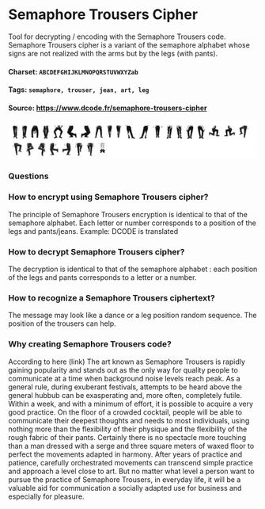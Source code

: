 # Semaphore Trousers Cipher
Tool for decrypting / encoding with the Semaphore Trousers code. Semaphore Trousers cipher is a variant of the semaphore alphabet whose signs are not realized with the arms but by the legs (with pants).

#### Charset: `ABCDEFGHIJKLMNOPQRSTUVWXYZab`

#### Tags: `semaphore, trouser, jean, art, leg`

#### Source: https://www.dcode.fr/semaphore-trousers-cipher

![combined](./combined.png)

### Questions

### How to encrypt using Semaphore Trousers cipher?
The principle of Semaphore Trousers encryption is identical to that of the semaphore alphabet. Each letter or number corresponds to a position of the legs and pants/jeans. Example: DCODE is translated

### How to decrypt Semaphore Trousers cipher?
The decryption is identical to that of the semaphore alphabet : each position of the legs and pants corresponds to a letter or a number.

### How to recognize a Semaphore Trousers ciphertext?
The message may look like a dance or a leg position random sequence. The position of the trousers can help.

### Why creating Semaphore Trousers code?
According to here (link) The art known as Semaphore Trousers is rapidly gaining popularity and stands out as the only way for quality people to communicate at a time when background noise levels reach peak. As a general rule, during exuberant festivals, attempts to be heard above the general hubbub can be exasperating and, more often, completely futile. Within a week, and with a minimum of effort, it is possible to acquire a very good practice. On the floor of a crowded cocktail, people will be able to communicate their deepest thoughts and needs to most individuals, using nothing more than the flexibility of their physique and the flexibility of the rough fabric of their pants. Certainly there is no spectacle more touching than a man dressed with a serge and three square meters of waxed floor to perfect the movements adapted in harmony. After years of practice and patience, carefully orchestrated movements can transcend simple practice and approach a level close to art. But no matter what level a person want to pursue the practice of Semaphore Trousers, in everyday life, it will be a valuable aid for communication a socially adapted use for business and especially for pleasure.

